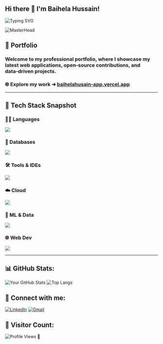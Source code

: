 ## Hi there 👋 I'm Baihela Hussain!

![Typing SVG](https://readme-typing-svg.herokuapp.com?font=Fira+Code&duration=4000&pause=1000&color=F7A91B&width=435&lines=Welcome+to+my+GitHub+Profile!;I+love+coding+and+AI.;)

![MasterHead](https://user-images.githubusercontent.com/67194519/173735367-b75edb3b-61ec-4323-a10f-5d98e1d7b97a.gif)



## 📂 Portfolio
### **Welcome to my professional portfolio, where I showcase my latest web applications, open‑source contributions, and data‑driven projects.**
### **🌐 Explore my work ➔ [baihelahusain-app.vercel.app](https://baihelahusain-app.vercel.app/)**

---

## 🧠 Tech Stack Snapshot

### 👨‍💻 Languages  
<img src="https://go-skill-icons.vercel.app/api/icons?i=python,javascript,cpp&titles=true" />

### 💾 Databases  
<img src="https://go-skill-icons.vercel.app/api/icons?i=mysql,sqlite,mongodb&titles=true" />

### 🛠️ Tools & IDEs  
<img src="https://go-skill-icons.vercel.app/api/icons?i=git,github,vscode,pycharm,jupyter,docker,canva&titles=true" />

### ☁️ Cloud  
<img src="https://skillicons.dev/icons?i=aws,gcp,salesforce" />

### 🤖 ML & Data  
<img src="https://go-skill-icons.vercel.app/api/icons?i=tensorflow,numpy,pandas,seaborn,matplotlib,scikit&titles=true" />

### 🌐 Web Dev  
<img src="https://go-skill-icons.vercel.app/api/icons?i=html,css,django,flask&titles=true" />


---

## 📊 GitHub Stats:
![Your GitHub Stats](https://github-readme-stats.vercel.app/api?username=baihelahusain&show_icons=true&theme=radical)
![Top Langs](https://github-readme-stats.vercel.app/api/top-langs/?username=baihelahusain&layout=compact&theme=radical)

## 🔗 Connect with me:
[![LinkedIn](https://img.shields.io/badge/LinkedIn-0A66C2?style=for-the-badge&logo=linkedin&logoColor=white)](https://linkedin.com/in/baihela-hussain)
[![Gmail](https://img.shields.io/badge/Gmail-D14836?style=for-the-badge&logo=gmail&logoColor=white)](mailto-baihelahusain@gmail.com)



## 👀 Visitor Count:
![Profile Views](https://komarev.com/ghpvc/?username=baihelahusain&color=blue&style=flat-square)
👋


<!--
**baihelahusain/baihelahusain** is a ✨ _special_ ✨ repository because its `README.md` (this file) appears on your GitHub profile.

Here are some ideas to get you started:

- 🔭 I’m currently working on ...
- 🌱 I’m currently learning ...
- 👯 I’m looking to collaborate on ...
- 🤔 I’m looking for help with ...
- 💬 Ask me about ...
- 📫 How to reach me: ...
- 😄 Pronouns: ...
- ⚡ Fun fact: ...
-->
